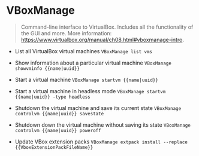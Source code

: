 # VBoxManage
> Command-line interface to VirtualBox.
> Includes all the functionality of the GUI and more.
> More information: <https://www.virtualbox.org/manual/ch08.html#vboxmanage-intro>.

- List all VirtualBox virtual machines
`VBoxManage list vms`

- Show information about a particular virtual machine
`VBoxManage showvminfo {{name|uuid}}`

- Start a virtual machine
`VBoxManage startvm {{name|uuid}}`

- Start a virtual machine in headless mode
`VBoxManage startvm {{name|uuid}} -type headless`

- Shutdown the virtual machine and save its current state
`VBoxManage controlvm {{name|uuid}} savestate`

- Shutdown down the virtual machine without saving its state
`VBoxManage controlvm {{name|uuid}} poweroff`

- Update VBox extension packs
`VBoxManage extpack install --replace {{VboxExtensionPackFileName}}`
